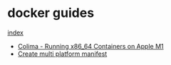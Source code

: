 # docker guides

[index](../../../../README.md)

- [Colima - Running x86_64 Containers on Apple M1](colima-apple-m1.md)
- [Create multi platform manifest](multi-platform-manifest.md)
